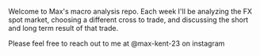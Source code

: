 Welcome to Max's macro analysis repo. 
Each week I'll be analyzing the FX spot market, choosing a different cross to trade, and discussing the short and long term result of that trade.

Please feel free to reach out to me at @max-kent-23 on instagram 

